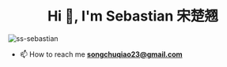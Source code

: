 <h1 align="center">Hi 👋, I'm Sebastian 宋楚翘</h1>
<p align="left"> <img src="https://komarev.com/ghpvc/?username=ss-sebastian&label=Profile%20views&color=0e75b6&style=flat" alt="ss-sebastian" /> </p>

- 📫 How to reach me **songchuqiao23@gmail.com**

<!-- STATSFM START -->
<!-- STATSFM END -->
